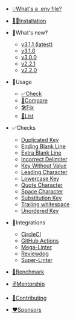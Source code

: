 * [💡What's a .env file?](whats_env.md)
* [👨‍💻Installation](installation.md)

* 🎉What's new?
    * [v3.1.1 (latest)](whats_new/v311.md)
    * [v3.1.0](whats_new/v310.md)
    * [v3.0.0](whats_new/v300.md)
    * [v2.2.1](whats_new/v221.md)
    * [v2.2.0](whats_new/v2_2_0.md)  

* 🚀Usage
    * [✅Check](usage/check.md)
    * [🤲Compare](usage/compare.md)
    * [🛠Fix](usage/fix.md)
    * [📄List](usage/list.md)

* ✅Checks
    * [Duplicated Key](checks/duplicated_key.md)
    * [Ending Blank Line](checks/ending_blank_line.md)
    * [Extra Blank Line](checks/extra_blank_line.md)
    * [Incorrect Delimiter](checks/incorrect_delimiter.md)
    * [Key Without Value](checks/key_without_value.md)
    * [Leading Character](checks/leading_character.md)
    * [Lowercase Key](checks/lowercase_key.md)
    * [Quote Character](checks/quote_character.md)
    * [Space Character](checks/space_character.md)
    * [Substitution Key](checks/substitution_key.md)
    * [Trailing whitespace](checks/trailing_whitespace.md)
    * [Unordered Key](checks/unordered_key.md)

* 🔄Integrations
    * [CircleCI](integrations/circleci.md)
    * [GitHub Actions](integrations/github_actions.md)
    * [Mega-Linter](integrations/mega_linter.md)
    * [Reviewdog](integrations/reviewdog.md)
    * [Super-Linter](integrations/super_linter.md)

* [🚧Benchmark](benchmark.md)
* [✌️Mentorship](mentorship.md)
* [🤝Contributing](contributing.md)
* [❤️Sponsors](sponsors.md)
